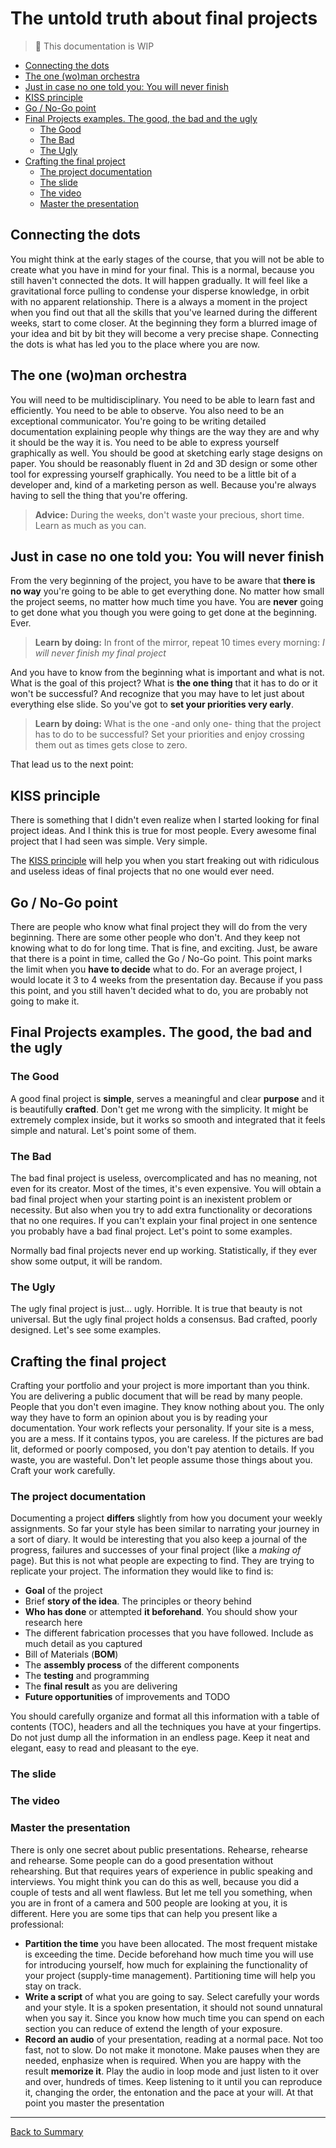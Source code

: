# The untold truth about final projects

> :construction: This documentation is WIP

* [Connecting the dots](#connecting-the-dots)
* [The one (wo)man orchestra](#the-one-woman-orchestra)
* [Just in case no one told you: You will never finish](#just-in-case-no-one-told-you-you-will-never-finish)
* [KISS principle](#kiss-principle)
* [Go / No-Go point](#go--no-go-point)
* [Final Projects examples. The good, the bad and the ugly](#final-projects-examples-the-good-the-bad-and-the-ugly)
  * [The Good](#the-good)
  * [The Bad](#the-bad)
  * [The Ugly](#the-ugly)
* [Crafting the final project](#crafting-the-final-project)
  * [The project documentation](#the-project-documentation)
  * [The slide](#the-slide)
  * [The video](#the-video)
  * [Master the presentation](#master-the-presentation)

## Connecting the dots

You might think at the early stages of the course, that you will not be able to create what you have in mind for your final. This is a normal, because you still haven't connected the dots. It will happen gradually. It will feel like a gravitational force pulling to condense your disperse knowledge, in orbit with no apparent relationship. There is a always a moment in the project when you find out that all the skills that you've learned during the different weeks, start to come closer. At the beginning they form a blurred image of your idea and bit by bit they will become a very precise shape. Connecting the dots is what has led you to the place where you are now.

## The one (wo)man orchestra

You will need to be multidisciplinary. You need to be able to learn fast and efficiently. You need to be able to observe. You also need to be an exceptional communicator. You're going to be writing detailed documentation explaining people why things are the way they are and why it should be the way it is. You need to be able to express yourself graphically as well. You should be good at sketching early stage designs on paper. You should be reasonably fluent in 2d and 3D design or some other tool for expressing yourself graphically. You need to be a little bit of a developer and, kind of a marketing person as well. Because you're always having to sell the thing that you're offering. 

> **Advice:** During the weeks, don't waste your precious, short time. Learn as much as you can.

## Just in case no one told you: You will never finish

From the very beginning of the project, you have to be aware that **there is no way** you're going to be able to get everything done. No matter how small the project seems, no matter how much time you have. You are **never** going to get done what you though you were going to get done at the beginning. Ever.

> **Learn by doing:** In front of the mirror, repeat 10 times every morning: *I will never finish my final project*

And you have to know from the beginning what is important and what is not. What is the goal of this project? What is **the one thing** that it has to do or it won't be successful? And recognize that you may have to let just about everything else slide. So you've got to **set your priorities very early**.

> **Learn by doing:** What is the one -and only one- thing that the project has to do to be successful? Set your priorities and enjoy crossing them out as times gets close to zero.

That lead us to the next point:

## KISS principle

There is something that I didn't even realize when I started looking for final project ideas. And I think this is true for most people. Every awesome final project that I had seen was simple. Very simple.

The [KISS principle](https://en.wikipedia.org/wiki/KISS_principle) will help you when you start freaking out with ridiculous and useless ideas of final projects that no one would ever need.

## Go / No-Go point

There are people who know what final project they will do from the very beginning. There are some other people who don't. And they keep not knowing what to do for long time. That is fine, and exciting. Just, be aware that there is a point in time, called the Go / No-Go point. This point marks the limit when you **have to decide** what to do. For an average project, I would locate it 3 to 4 weeks from the presentation day. Because if you pass this point, and you still haven't decided what to do, you are probably not going to make it.

## Final Projects examples. The good, the bad and the ugly

### The Good

A good final project is **simple**, serves a meaningful and clear **purpose** and it is beautifully **crafted**. Don't get me wrong with the simplicity. It might be extremely complex inside, but it works so smooth and integrated that it feels simple and natural. Let's point some of them.

### The Bad

The bad final project is useless, overcomplicated and has no meaning, not even for its creator. Most of the times, it's even expensive. You will obtain a bad final project when your starting point is an inexistent problem or necessity. But also when you try to add extra functionality or decorations that no one requires. If you can't explain your final project in one sentence you probably have a bad final project. Let's point to some examples.

Normally bad final projects never end up working. Statistically, if they ever show some output, it will be random.

### The Ugly

The ugly final project is just... ugly. Horrible. It is true that beauty is not universal. But the ugly final project holds a consensus. Bad crafted, poorly designed. Let's see some examples.

## Crafting the final project

Crafting your portfolio and your project is more important than you think. You are delivering a public document that will be read by many people. People that you don't even imagine. They know nothing about you. The only way they have to form an opinion about you is by reading your documentation. Your work reflects your personality. If your site is a mess, you are a mess. If it contains typos, you are careless. If the pictures are bad lit, deformed or poorly composed, you don't pay atention to details. If you waste, you are wasteful. Don't let people assume those things about you. Craft your work carefully.

### The project documentation

Documenting a project **differs** slightly from how you document your weekly assignments. So far your style has been similar to narrating your journey in a sort of diary. It would be interesting that you also keep a journal of the progress, failures and successes of your final project (like a *making of* page). But this is not what people are expecting to find. They are trying to replicate your project. The information they would like to find is:

* **Goal** of the project
* Brief **story of the idea**. The principles or theory behind
* **Who has done** or attempted **it beforehand**. You should show your research here
* The different fabrication processes that you have followed. Include as much detail as you captured
* Bill of Materials (**BOM**)
* The **assembly process** of the different components
* The **testing** and programming
* The **final result** as you are delivering
* **Future opportunities** of improvements and TODO

You should carefully organize and format all this information with a table of contents (TOC), headers and all the techniques you have at your fingertips. Do not just dump all the information in an endless page. Keep it neat and elegant, easy to read and pleasant to the eye.

### The slide

### The video

### Master the presentation

There is only one secret about public presentations. Rehearse, rehearse and rehearse. Some people can do a good presentation without rehearshing. But that requires years of experience in public speaking and interviews. You might think you can do this as well, because you did a couple of tests and all went flawless. But let me tell you something, when you are in front of a camera and 500 people are looking at you, it is different. Here you are some tips that can help you present like a professional:

* **Partition the time** you have been allocated. The most frequent mistake is exceeding the time. Decide beforehand how much time you will use for introducing yourself, how much for explaining the functionality of your project (supply-time management). Partitioning time will help you stay on track.
* **Write a script** of what you are going to say. Select carefully your words and your style. It is a spoken presentation, it should not sound unnatural when you say it. Since you know how much time you can spend on each section you can reduce of extend the length of your exposure.
* **Record an audio** of your presentation, reading at a normal pace. Not too fast, not to slow. Do not make it monotone. Make pauses when they are needed, enphasize when is required. When you are happy with the result **memorize it**. Play the audio in loop mode and just listen to it over and over, hundreds of times. Keep listening to it until you can reproduce it, changing the order, the entonation and the pace at your will. At that point you master the presentation

---
[Back to Summary](../summary.md)
